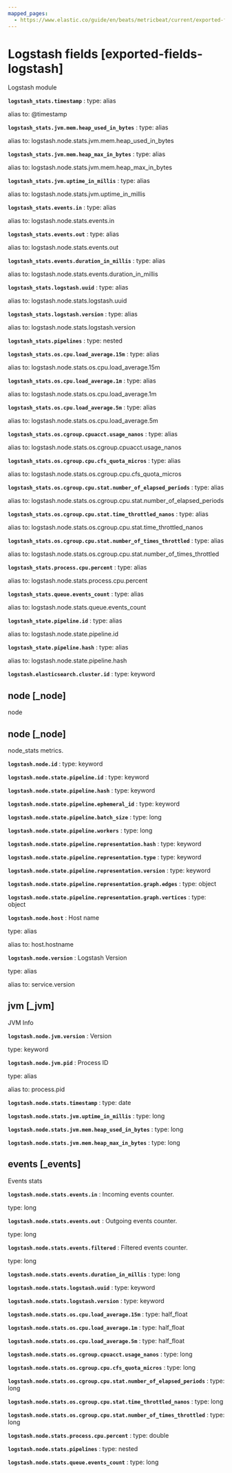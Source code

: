 ```yaml
---
mapped_pages:
  - https://www.elastic.co/guide/en/beats/metricbeat/current/exported-fields-logstash.html
---
```


<!-- This file is generated! See scripts/generate_fields_docs.py -->

# Logstash fields [exported-fields-logstash]

Logstash module

**`logstash_stats.timestamp`**
:   type: alias

alias to: @timestamp


**`logstash_stats.jvm.mem.heap_used_in_bytes`**
:   type: alias

alias to: logstash.node.stats.jvm.mem.heap_used_in_bytes


**`logstash_stats.jvm.mem.heap_max_in_bytes`**
:   type: alias

alias to: logstash.node.stats.jvm.mem.heap_max_in_bytes


**`logstash_stats.jvm.uptime_in_millis`**
:   type: alias

alias to: logstash.node.stats.jvm.uptime_in_millis


**`logstash_stats.events.in`**
:   type: alias

alias to: logstash.node.stats.events.in


**`logstash_stats.events.out`**
:   type: alias

alias to: logstash.node.stats.events.out


**`logstash_stats.events.duration_in_millis`**
:   type: alias

alias to: logstash.node.stats.events.duration_in_millis


**`logstash_stats.logstash.uuid`**
:   type: alias

alias to: logstash.node.stats.logstash.uuid


**`logstash_stats.logstash.version`**
:   type: alias

alias to: logstash.node.stats.logstash.version


**`logstash_stats.pipelines`**
:   type: nested


**`logstash_stats.os.cpu.load_average.15m`**
:   type: alias

alias to: logstash.node.stats.os.cpu.load_average.15m


**`logstash_stats.os.cpu.load_average.1m`**
:   type: alias

alias to: logstash.node.stats.os.cpu.load_average.1m


**`logstash_stats.os.cpu.load_average.5m`**
:   type: alias

alias to: logstash.node.stats.os.cpu.load_average.5m


**`logstash_stats.os.cgroup.cpuacct.usage_nanos`**
:   type: alias

alias to: logstash.node.stats.os.cgroup.cpuacct.usage_nanos


**`logstash_stats.os.cgroup.cpu.cfs_quota_micros`**
:   type: alias

alias to: logstash.node.stats.os.cgroup.cpu.cfs_quota_micros


**`logstash_stats.os.cgroup.cpu.stat.number_of_elapsed_periods`**
:   type: alias

alias to: logstash.node.stats.os.cgroup.cpu.stat.number_of_elapsed_periods


**`logstash_stats.os.cgroup.cpu.stat.time_throttled_nanos`**
:   type: alias

alias to: logstash.node.stats.os.cgroup.cpu.stat.time_throttled_nanos


**`logstash_stats.os.cgroup.cpu.stat.number_of_times_throttled`**
:   type: alias

alias to: logstash.node.stats.os.cgroup.cpu.stat.number_of_times_throttled


**`logstash_stats.process.cpu.percent`**
:   type: alias

alias to: logstash.node.stats.process.cpu.percent


**`logstash_stats.queue.events_count`**
:   type: alias

alias to: logstash.node.stats.queue.events_count


**`logstash_state.pipeline.id`**
:   type: alias

alias to: logstash.node.state.pipeline.id


**`logstash_state.pipeline.hash`**
:   type: alias

alias to: logstash.node.state.pipeline.hash


**`logstash.elasticsearch.cluster.id`**
:   type: keyword


## node [_node]

node

## node [_node]

node_stats metrics.

**`logstash.node.id`**
:   type: keyword


**`logstash.node.state.pipeline.id`**
:   type: keyword


**`logstash.node.state.pipeline.hash`**
:   type: keyword


**`logstash.node.state.pipeline.ephemeral_id`**
:   type: keyword


**`logstash.node.state.pipeline.batch_size`**
:   type: long


**`logstash.node.state.pipeline.workers`**
:   type: long


**`logstash.node.state.pipeline.representation.hash`**
:   type: keyword


**`logstash.node.state.pipeline.representation.type`**
:   type: keyword


**`logstash.node.state.pipeline.representation.version`**
:   type: keyword


**`logstash.node.state.pipeline.representation.graph.edges`**
:   type: object


**`logstash.node.state.pipeline.representation.graph.vertices`**
:   type: object


**`logstash.node.host`**
:   Host name

type: alias

alias to: host.hostname


**`logstash.node.version`**
:   Logstash Version

type: alias

alias to: service.version


## jvm [_jvm]

JVM Info

**`logstash.node.jvm.version`**
:   Version

type: keyword


**`logstash.node.jvm.pid`**
:   Process ID

type: alias

alias to: process.pid


**`logstash.node.stats.timestamp`**
:   type: date


**`logstash.node.stats.jvm.uptime_in_millis`**
:   type: long


**`logstash.node.stats.jvm.mem.heap_used_in_bytes`**
:   type: long


**`logstash.node.stats.jvm.mem.heap_max_in_bytes`**
:   type: long


## events [_events]

Events stats

**`logstash.node.stats.events.in`**
:   Incoming events counter.

type: long


**`logstash.node.stats.events.out`**
:   Outgoing events counter.

type: long


**`logstash.node.stats.events.filtered`**
:   Filtered events counter.

type: long


**`logstash.node.stats.events.duration_in_millis`**
:   type: long


**`logstash.node.stats.logstash.uuid`**
:   type: keyword


**`logstash.node.stats.logstash.version`**
:   type: keyword


**`logstash.node.stats.os.cpu.load_average.15m`**
:   type: half_float


**`logstash.node.stats.os.cpu.load_average.1m`**
:   type: half_float


**`logstash.node.stats.os.cpu.load_average.5m`**
:   type: half_float


**`logstash.node.stats.os.cgroup.cpuacct.usage_nanos`**
:   type: long


**`logstash.node.stats.os.cgroup.cpu.cfs_quota_micros`**
:   type: long


**`logstash.node.stats.os.cgroup.cpu.stat.number_of_elapsed_periods`**
:   type: long


**`logstash.node.stats.os.cgroup.cpu.stat.time_throttled_nanos`**
:   type: long


**`logstash.node.stats.os.cgroup.cpu.stat.number_of_times_throttled`**
:   type: long


**`logstash.node.stats.process.cpu.percent`**
:   type: double


**`logstash.node.stats.pipelines`**
:   type: nested


**`logstash.node.stats.queue.events_count`**
:   type: long


